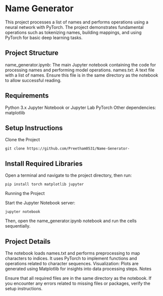 # Name Generator

This project processes a list of names and performs operations using a neural network with PyTorch. The project demonstrates fundamental operations such as tokenizing names, building mappings, and using PyTorch for basic deep learning tasks.

## Project Structure
name_generator.ipynb: The main Jupyter notebook containing the code for processing names and performing model operations.
names.txt: A text file with a list of names. Ensure this file is in the same directory as the notebook to allow successful reading.

## Requirements
Python 3.x
Jupyter Notebook or Jupyter Lab
PyTorch
Other dependencies: matplotlib

## Setup Instructions
Clone the Project

```
git clone https://github.com/Preetham0531/Name-Generator-
```

## Install Required Libraries

Open a terminal and navigate to the project directory, then run:

```
pip install torch matplotlib jupyter
```

Running the Project

Start the Jupyter Notebook server:

```
jupyter notebook
```

Then, open the name_generator.ipynb notebook and run the cells sequentially.

## Project Details

The notebook loads names.txt and performs preprocessing to map characters to indices.
It uses PyTorch to implement functions and operations related to character sequences.
Visualization: Plots are generated using Matplotlib for insights into data processing steps.
Notes

Ensure that all required files are in the same directory as the notebook.
If you encounter any errors related to missing files or packages, verify the setup instructions.
